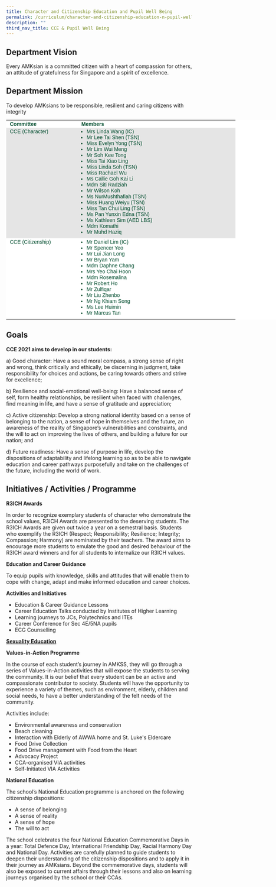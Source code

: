 ```yaml
---
title: Character and Citizenship Education and Pupil Well Being
permalink: /curriculum/character-and-citizenship-education-n-pupil-well-being
description: ""
third_nav_title: CCE & Pupil Well Being
---
```


Department Vision
-----------------

Every AMKsian is a committed citizen with a heart of compassion for others, an attitude of gratefulness for Singapore and a spirit of excellence.

Department Mission
------------------

To develop AMKsians to be responsible, resilient and caring citizens with integrity

<table class="iveo_table ives_tab_modern2 ive_eobj_center" style="margin: auto; outline: 0px; padding: 0px; border-collapse: collapse; clear: both; border: none; color: rgb(0, 77, 46); font-family: Outfit, sans-serif; font-size: 14px; font-style: normal; font-variant-ligatures: normal; font-variant-caps: normal; font-weight: 400; letter-spacing: normal; orphans: 2; text-align: left; text-transform: none; white-space: normal; widows: 2; word-spacing: 0px; -webkit-text-stroke-width: 0px; background-color: rgb(255, 255, 255); text-decoration-thickness: initial; text-decoration-style: initial; text-decoration-color: initial; width: 736px;"><tbody style="margin: 0px; outline: 0px; padding: 0px;"><tr style="margin: 0px; outline: 0px; padding: 0px;"><td width="174" style="margin: 0px; outline: 0px; padding: 2px 10px; text-align: left;"><strong style="margin: 0px; outline: 0px; padding: 0px;">Committee</strong><br style="margin: 0px; outline: 0px; padding: 0px;"></td><td width="408" style="margin: 0px; outline: 0px; padding: 2px 10px; text-align: left;"><strong style="margin: 0px; outline: 0px; padding: 0px;">Members</strong><br style="margin: 0px; outline: 0px; padding: 0px;"></td></tr><tr style="margin: 0px; outline: 0px; padding: 0px; background-color: rgb(229, 229, 229);"><td width="174" valign="top" style="margin: 0px; outline: 0px; padding: 2px 10px; text-align: left;">CCE (Character)<br style="margin: 0px; outline: 0px; padding: 0px;"></td><td width="408" style="margin: 0px; outline: 0px; padding: 2px 10px; text-align: left;"><ul style="margin: 0px 0px 0.5em 1em; outline: 0px; padding: 0px;"><li style="margin: 0px; outline: 0px; padding: 0px;">Mrs Linda Wang (IC)</li><li style="margin: 0px; outline: 0px; padding: 0px;">Mr Lee Tai Shen (TSN)</li><li style="margin: 0px; outline: 0px; padding: 0px;">Miss Evelyn Yong (TSN)</li><li style="margin: 0px; outline: 0px; padding: 0px;">Mr Lim Wui Meng</li><li style="margin: 0px; outline: 0px; padding: 0px;">Mr Soh Kee Tong</li><li style="margin: 0px; outline: 0px; padding: 0px;">Miss Tai Xiao Ling</li><li style="margin: 0px; outline: 0px; padding: 0px;">Miss Linda Soh (TSN)</li><li style="margin: 0px; outline: 0px; padding: 0px;">Miss Rachael Wu</li><li style="margin: 0px; outline: 0px; padding: 0px;">Ms Callie Goh Kai Li</li><li style="margin: 0px; outline: 0px; padding: 0px;">Mdm Siti Radziah</li><li style="margin: 0px; outline: 0px; padding: 0px;">Mr Wilson Koh</li><li style="margin: 0px; outline: 0px; padding: 0px;">Ms NurMushthafiah (TSN)</li><li style="margin: 0px; outline: 0px; padding: 0px;">Miss Huang Weiyu (TSN)</li><li style="margin: 0px; outline: 0px; padding: 0px;">Miss Tan Chui Ling (TSN)</li><li style="margin: 0px; outline: 0px; padding: 0px;">Ms Pan Yunxin Edna (TSN)</li><li style="margin: 0px; outline: 0px; padding: 0px;">Ms Kathleen Sim (AED LBS)</li><li style="margin: 0px; outline: 0px; padding: 0px;">Mdm Komathi</li><li style="margin: 0px; outline: 0px; padding: 0px;">Mr Muhd Haziq</li></ul></td></tr><tr style="margin: 0px; outline: 0px; padding: 0px;"><td width="174" valign="top" style="margin: 0px; outline: 0px; padding: 2px 10px; text-align: left;">CCE (Citizenship)<br style="margin: 0px; outline: 0px; padding: 0px;"></td><td width="408" style="margin: 0px; outline: 0px; padding: 2px 10px; text-align: left;"><ul style="margin: 0px 0px 0.5em 1em; outline: 0px; padding: 0px;"><li style="margin: 0px; outline: 0px; padding: 0px;">Mr Daniel Lim (IC)</li><li style="margin: 0px; outline: 0px; padding: 0px;">Mr Spencer Yeo</li><li style="margin: 0px; outline: 0px; padding: 0px;">Mr Lui Jian Long</li><li style="margin: 0px; outline: 0px; padding: 0px;">Mr Bryan Yam</li><li style="margin: 0px; outline: 0px; padding: 0px;">Mdm Daphne Chang</li><li style="margin: 0px; outline: 0px; padding: 0px;">Mrs Yeo Chai Hoon</li><li style="margin: 0px; outline: 0px; padding: 0px;">Mdm Rosemalina</li><li style="margin: 0px; outline: 0px; padding: 0px;">Mr Robert Ho</li><li style="margin: 0px; outline: 0px; padding: 0px;">Mr Zulfiqar</li><li style="margin: 0px; outline: 0px; padding: 0px;">Mr Liu Zhenbo</li><li style="margin: 0px; outline: 0px; padding: 0px;">Mr Ng Khiam Song</li><li style="margin: 0px; outline: 0px; padding: 0px;">Ms Lee Huimin</li><li style="margin: 0px; outline: 0px; padding: 0px;">Mr Marcus Tan</li></ul></td></tr></tbody></table>

Goals
-----

**CCE 2021 aims to develop in our students:**

  

a) Good character: Have a sound moral compass, a strong sense of right and wrong, think critically and ethically, be discerning in judgment, take responsibility for choices and actions, be caring towards others and strive for excellence;

  

b) Resilience and social-emotional well-being: Have a balanced sense of self, form healthy relationships, be resilient when faced with challenges, find meaning in life, and have a sense of gratitude and appreciation;

  

c) Active citizenship: Develop a strong national identity based on a sense of belonging to the nation, a sense of hope in themselves and the future, an awareness of the reality of Singapore’s vulnerabilities and constraints, and the will to act on improving the lives of others, and building a future for our nation; and

  

d) Future readiness: Have a sense of purpose in life, develop the dispositions of adaptability and lifelong learning so as to be able to navigate education and career pathways purposefully and take on the challenges of the future, including the world of work.

Initiatives / Activities / Programme
------------------------------------

**R3ICH Awards**

In order to recognize exemplary students of character who demonstrate the school values, R3ICH Awards are presented to the deserving students. The R3ICH Awards are given out twice a year on a semestral basis. Students who exemplify the R3ICH (Respect; Responsibility; Resilience; Integrity; Compassion; Harmony) are nominated by their teachers. The award aims to encourage more students to emulate the good and desired behaviour of the R3ICH award winners and for all students to internalize our R3ICH values.

  

**Education and Career Guidance**

To equip pupils with knowledge, skills and attitudes that will enable them to cope with change, adapt and make informed education and career choices.

  

**Activities and Initiatives**

  

*   Education & Career Guidance Lessons
*   Career Education Talks conducted by Institutes of Higher Learning
*   Learning journeys to JCs, Polytechnics and ITEs
*   Career Conference for Sec 4E/5NA pupils
*   ECG Counselling

  

**[Sexuality Education](https://angmokiosec.moe.edu.sg/curriculum/character-and-citizenship-education-n-pupil-well-being/sexuality-education)**

  

**Values-in-Action Programme**

In the course of each student’s journey in AMKSS, they will go through a series of Values-in-Action activities that will expose the students to serving the community. It is our belief that every student can be an active and compassionate contributor to society. Students will have the opportunity to experience a variety of themes, such as environment, elderly, children and social needs, to have a better understanding of the felt needs of the community.

  

Activities include:

  

*   Environmental awareness and conservation
*   Beach cleaning
*   Interaction with Elderly of AWWA home and St. Luke's Eldercare
*   Food Drive Collection
*   Food Drive management with Food from the Heart
*   Advocacy Project
*   CCA-organised VIA activities
*   Self-Initiated VIA Activities

  

**National Education**

The school’s National Education programme is anchored on the following citizenship dispositions:

  

*   A sense of belonging
*   A sense of reality
*   A sense of hope
*   The will to act

  

The school celebrates the four National Education Commemorative Days in a year: Total Defence Day, International Friendship Day, Racial Harmony Day and National Day. Activities are carefully planned to guide students to deepen their understanding of the citizenship dispositions and to apply it in their journey as AMKsians. Beyond the commemorative days, students will also be exposed to current affairs through their lessons and also on learning journeys organised by the school or their CCAs.